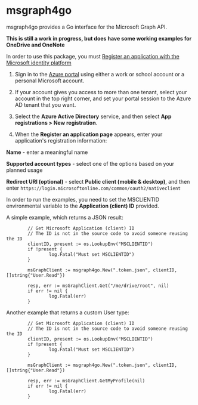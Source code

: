 # msgraph4go

msgraph4go provides a Go interface for the Microsoft Graph API.

**This is still a work in progress, but does have some working examples for OneDrive and OneNote**

In order to use this package, you must
[Register an application with the Microsoft identity platform](https://docs.microsoft.com/en-us/graph/auth-register-app-v2)

1. Sign in to the [Azure portal](https://portal.azure.com/) using either a work or school account
or a personal Microsoft account.

2. If your account gives you access to more than one tenant,
select your account in the top right corner,
and set your portal session to the Azure AD tenant that you want.

3. Select the **Azure Active Directory** service,
and then select **App registrations > New registration**.

4. When the **Register an application page** appears, enter your application's registration information:

**Name** - enter a meaningful name

**Supported account types** - select one of the options based on your planned usage

**Redirect URI (optional)** - select **Public client (mobile & desktop)**, and then enter 
`https://login.microsoftonline.com/common/oauth2/nativeclient`

In order to run the examples, you need to set the MSCLIENTID environmental variable to the **Application (client) ID** provided.

A simple example, which returns a JSON result:
```
        // Get Microsoft Application (client) ID
        // The ID is not in the source code to avoid someone reusing the ID
        clientID, present := os.LookupEnv("MSCLIENTID")
        if !present {
                log.Fatal("Must set MSCLIENTID")
        }

        msGraphClient := msgraph4go.New(".token.json", clientID, []string{"User.Read"})

        resp, err := msGraphClient.Get("/me/drive/root", nil)
        if err != nil {
                log.Fatal(err)
        }

```

Another example that returns a custom User type:
```
        // Get Microsoft Application (client) ID
        // The ID is not in the source code to avoid someone reusing the ID
        clientID, present := os.LookupEnv("MSCLIENTID")
        if !present {
                log.Fatal("Must set MSCLIENTID")
        }

        msGraphClient := msgraph4go.New(".token.json", clientID, []string{"User.Read"})

        resp, err := msGraphClient.GetMyProfile(nil)
        if err != nil {
                log.Fatal(err)
        }

```
